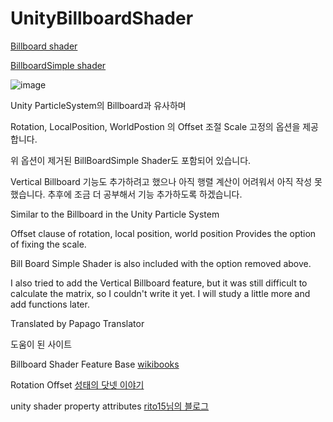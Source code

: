# UnityBillboardShader
[Billboard shader](Assets/Billboard.shader)

[BillboardSimple shader](Assets/BillboardSimple.shader)


![image](https://github.com/PMK95/UnityBillboardShader/assets/78525133/0dfa3054-467e-4dfe-87ad-38def905253e)

Unity ParticleSystem의 Billboard과 유사하며

Rotation, LocalPosition, WorldPostion 의 Offset 조절
Scale 고정의 옵션을 제공합니다.

위 옵션이 제거된 BillBoardSimple Shader도 포함되어 있습니다.

Vertical Billboard 기능도 추가하려고 했으나 아직 행렬 계산이 어려워서 아직 작성 못했습니다.
추후에 조금 더 공부해서 기능 추가하도록 하겠습니다.


Similar to the Billboard in the Unity Particle System

Offset clause of rotation, local position, world position
Provides the option of fixing the scale.

Bill Board Simple Shader is also included with the option removed above.

I also tried to add the Vertical Billboard feature, but it was still difficult to calculate the matrix, so I couldn't write it yet.
I will study a little more and add functions later.

Translated by Papago Translator


도움이 된 사이트

Billboard Shader Feature Base
[wikibooks](https://en.wikibooks.org/wiki/Cg_Programming/Unity/Billboards)

Rotation Offset
[성태의 닷넷 이야기](https://www.sysnet.pe.kr/2/0/11633)

unity shader property attributes
[rito15님의 블로그](https://rito15.github.io/posts/unity-shader-property-attributes/)
